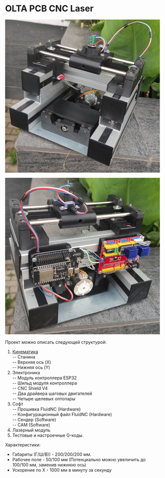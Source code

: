 # OLTA PCB CNC Laser

<p align="center">
 <img width="700px" src="src/Перед.jpg" alt="qr"/>
</p>

<p align="center">
 <img width="700px" src="src/Зад.jpg" alt="qr"/>
</p>

Проект можно описать следующей структурой:
1. [Кинематика](https://github.com/ufrs12/OLTA-PCB-CNC-Laser/tree/main/Cinematics)  
   -- Станина  
   -- Верхняя ось (X)  
   -- Нижняя ось (Y)  
2. Электроника  
   -- Модуль контроллера ESP32  
   -- Шильд модуля контроллера  
   -- CNC Shield V4  
   -- Два драйвера шаговых двигателей  
   -- Четыре щелевых оптопары 
3. Софт  
   -- Прошивка FluidNC (Hardware)  
   -- Конфигурационный файл FluidNC (Hardware)  
   -- Сендер (Software)  
   -- CAM  (Software)
4. Лазерный модуль
5. Тестовые и настроечные G-коды.

Характеристики:
- Габариты (Г/Ш/В)) - 200/200/200 мм.
- Рабочее поле - 50/100 мм (Потенциально можно увеличить до 100/100 мм, заменив нижнюю ось)
- Ускорение по X - 1000 мм в минуту за секунду

